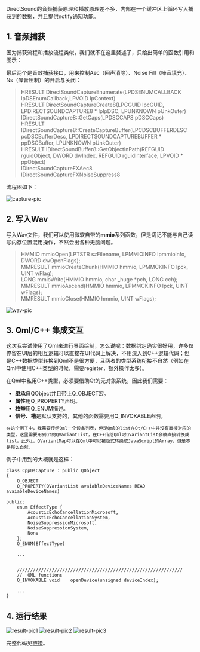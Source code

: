 DirectSound的音频捕获原理和播放原理差不多，内部在一个缓冲区上循环写入捕获到的数据，并且提供notify通知功能。

## 1. 音频捕获
因为捕获流程和播放流程类似，我们就不在这里赘述了，只给出简单的函数引用和图示：

最后两个是音效捕获接口，用来控制Aec（回声消除）、Noise Fill（噪音填充）、Ns（噪音压制）的开启与关闭：

>   HRESULT DirectSoundCaptureEnumerate(LPDSENUMCALLBACK lpDSEnumCallback,LPVOID lpContext)  
>   HRESULT DirectSoundCaptureCreate8(LPCGUID lpcGUID, LPDIRECTSOUNDCAPTURE8 * lplpDSC, LPUNKNOWN pUnkOuter)  
>   IDirectSoundCapture8::GetCaps(LPDSCCAPS pDSCCaps)  
>   HRESULT IDirectSoundCapture8::CreateCaptureBuffer(LPCDSCBUFFERDESC pcDSCBufferDesc, LPDIRECTSOUNDCAPTUREBUFFER * ppDSCBuffer, LPUNKNOWN pUnkOuter)  
>   HRESULT IDirectSoundBuffer8::GetObjectInPath(REFGUID rguidObject, DWORD dwIndex, REFGUID rguidInterface, LPVOID * ppObject)  
>   IDirectSoundCaptureFXAec8  
>   IDirectSoundCaptureFXNoiseSuppress8

流程图如下：

![capture-pic]

## 2. 写入Wav
写入Wav文件，我们可以使用微软自带的**mmio**系列函数，但是切记不能与自己读写内存位置混用操作，不然会出各种无脑问题。

>   HMMIO mmioOpen(LPTSTR szFilename, LPMMIOINFO lpmmioinfo, DWORD dwOpenFlags);  
>   MMRESULT mmioCreateChunk(HMMIO hmmio, LPMMCKINFO lpck, UINT wFlag);  
>   LONG mmioWrite(HMMIO hmmio, char _huge *pch, LONG cch);  
>   MMRESULT mmioAscend(HMMIO hmmio, LPMMCKINFO lpck, UINT wFlags);  
>   MMRESULT mmioClose(HMMIO hmmio, UINT wFlags);  

![wav-pic]

## 3. Qml/C++ 集成交互
这次我尝试使用了Qml来进行界面绘制，怎么说呢：数据绑定确实很好用，许多仅停留在UI层的相互逻辑可以直接在UI代码上解决，不用深入到C++逻辑代码；但是C++数据类型转换到Qml不是很方便，且两者的类型系统衔接不自然（例如在Qml中使用C++类型的时候，需要register，额外操作太多）。

在Qml中私用C++类型，必须要借助Qt的元对象系统，因此我们需要：

*   **继承**自QObject并且带上Q_OBJECT宏。
*   **属性**用Q_PROPERTY声明。
*   **枚举**用Q_ENUM描述。
*   **信号、槽**是默认支持的，其他的函数需要用Q_INVOKABLE声明。

`在这个例子中，我需要传给Qml一个设备列表，但是Qml的list在Qt/C++中并没有直接对应的类型，这里需要用到Qt的QVariantList，在C++传给Qml时QVariantList会被直接转换成list。此外i，QVariantMap可以在Qml中可以被隐式转换成JavaScript的Array，但是不是那么自然。`

例子中用到的大概就是这样：

    class CppDsCapture : public QObject
    {
        Q_OBJECT
        Q_PROPERTY(QVariantList avaiableDeviceNames READ avaiableDeviceNames)

    public:
        enum EffectType {
            AcousticEchoCancellationMicrosoft,
            AcousticEchoCancellationSystem,
            NoiseSuppressionMicrosoft,
            NoiseSuppressionSystem,
            None
        };
        Q_ENUM(EffectType)

        ...


        //////////////////////////////////////////////////////////////
        //  QML functions
        Q_INVOKABLE void    openDevice(unsigned deviceIndex);

        ...
    }

## 4. 运行结果
![result-pic1] ![result-pic2] ![result-pic3]

完整代码见[链接][link]。


[capture-pic]:  https://i.loli.net/2018/03/31/5abefc0021e9e.png
[wav-pic]:      https://i.loli.net/2018/03/31/5abefb1c38e13.png
[result-pic1]:  https://i.loli.net/2018/03/31/5abf01422d149.png
[result-pic2]:  https://i.loli.net/2018/03/31/5abf01515e29c.png
[result-pic3]:  https://i.loli.net/2018/03/31/5abf015ce0453.png
[link]:         https://github.com/lgxZJ/Miscellaneous/tree/master/Audio/QmlDirectSoundCapture